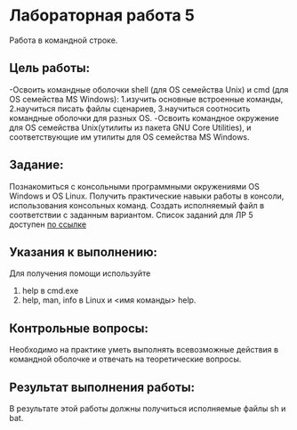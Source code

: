 # Лабораторная работа 5 
Работа в командной строке.

## Цель работы:  
-Освоить командные оболочки shell (для OS семейства Unix) и cmd (для OS семейства MS Windows):
1.изучить основные встроенные команды,
2.научиться писать файлы сценариев,
3.научиться соотносить командные оболочки для разных OS.
-Освоить командное окружение для OS семейства Unix(утилиты из пакета GNU Core Utilities), и соответствующие им утилиты для OS семейства MS Windows.  

## Задание:
Познакомиться с консольными программными окружениями OS Windows и OS Linux.
Получить практические навыки работы в консоли, использования консольных команд.
Создать исполняемый файл в соответствии с заданным вариантом. Список заданий для ЛР 5 доступен [по ссылке](https://docs.google.com/document/d/1jQIRngcwNa9yVtQns-ID8a5rRZHwlNSgp8OFaTEHMHc/edit?usp=drive_link)

## Указания к выполнению:  
Для получения помощи используйте
1. help в cmd.exe
2. help, man, info в Linux и <имя команды> ­­help.
  
## Контрольные вопросы:  
Необходимо на практике уметь выполнять всевозможные действия в командной оболочке и отвечать на теоретические вопросы.

## Результат выполнения работы:
В результате этой работы должны получиться исполняемые файлы sh и bat.
